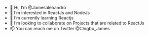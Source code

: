 - 👋 Hi, I’m @Jamesalehandro
- 👀 I’m interested in ReactJs and NodeJs
- 🌱 I’m currently learning Reactjs
- 💞️ I’m looking to collaborate on Projects that are related to ReactJs
- 📫 You can reach me on Twitter @Chigbo_James

<!---
Jamesalehandro/Jamesalehandro is a ✨ special ✨ repository because its `README.md` (this file) appears on your GitHub profile.
You can click the Preview link to take a look at your changes.
--->
